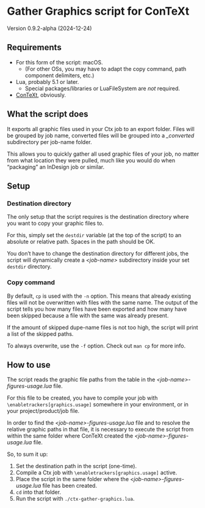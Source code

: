 # Gather Graphics script for ConTeXt

Version 0.9.2-alpha (2024-12-24)

## Requirements

- For this form of the script: macOS. 
    - (For other OSs, you may have to adapt the copy command, path component delimiters, etc.)
- Lua, probably 5.1 or later.
    - Special packages/libraries or LuaFileSystem are *not* required.
- [ConTeXt](https://wiki.contextgarden.net), obviously.

## What the script does

It exports all graphic files used in your Ctx job to an export folder. Files will be grouped by job name, converted files will be grouped into a *_converted* subdirectory per job-name folder.

This allows you to quickly gather all used graphic files of your job, no matter from what location they were pulled, much like you would do when “packaging” an InDesign job or similar.

## Setup

### Destination directory

The only setup that the script requires is the destination directory where you want to copy your graphic files to.

For this, simply set the `destdir` variable (at the top of the script) to an absolute or relative path. Spaces in the path should be OK.

You don’t have to change the destination directory for different jobs, the script will dynamically create a *\<job-name\>* subdirectory inside your set `destdir` directory.

### Copy command

By default, `cp` is used with the `-n` option. This means that already existing files will not be overwritten with files with the same name. The output of the script tells you how many files have been exported and how many have been skipped because a file with the same was already present. 

If the amount of skipped dupe-name files is not too high, the script will print a list of the skipped paths.

To always overwrite, use the `-f` option. Check out `man cp` for more info.


## How to use

The script reads the graphic file paths from the table in the *\<job-name\>-figures-usage.lua* file.

For this file to be created, you have to compile your job with `\enabletrackers[graphics.usage]` somewhere in your environment, or in your project/product/job file.

In order to find the *\<job-name\>-figures-usage.lua* file and to resolve the relative graphic paths in that file, it is necessary to execute the script from within the same folder where ConTeXt created the *\<job-name\>-figures-usage.lua* file.

So, to sum it up: 

1. Set the destination path in the script (one-time).
2. Compile a Ctx job with `\enabletrackers[graphics.usage]` active.
3. Place the script in the same folder where the *\<job-name\>-figures-usage.lua* file has been created.
4. `cd` into that folder.
5. Run the script with `./ctx-gather-graphics.lua`.



